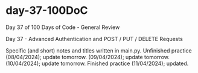 # day-37-100DoC
Day 37 of 100 Days of Code - General Review

Day 37 - Advanced Authentication and POST / PUT / DELETE Requests

Specific (and short) notes and titles written in main.py. 
  Unfinished practice (08/04/2024); update tomorrow.
                      (09/04/2024); update tomorrow.
                      (10/04/2024); update tomorrow.
    Finished practice (11/04/2024); updated.
